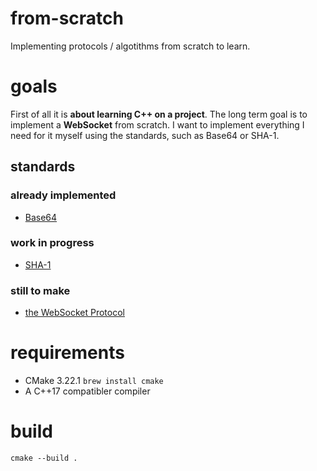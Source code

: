 # from-scratch
Implementing protocols / algotithms from scratch to learn.

# goals
First of all it is **about learning C++ on a project**. The long term goal is to implement a **WebSocket** from scratch. I want to implement everything I need for it myself using the standards, such as Base64 or SHA-1.  

## standards
### already implemented
- [Base64](https://datatracker.ietf.org/doc/html/rfc4648#section-4)
### work in progress
- [SHA-1](https://datatracker.ietf.org/doc/html/rfc3174)
### still to make
- [the WebSocket Protocol](https://datatracker.ietf.org/doc/html/rfc6455)

# requirements
- CMake 3.22.1 `brew install cmake`
- A C++17 compatibler compiler

# build
```
cmake --build .
```